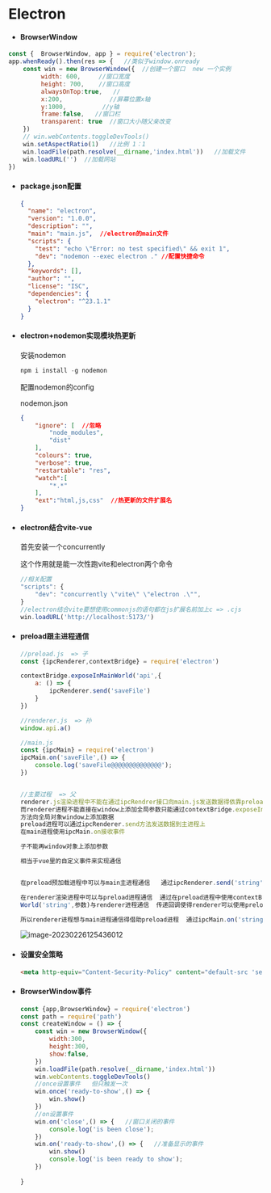 # Electron

* #### BrowserWindow

```js
const {  BrowserWindow, app } = require('electron');
app.whenReady().then(res => {   //类似于window.onready
    const win = new BrowserWindow({  //创建一个窗口  new 一个实例
         width: 600,     //窗口宽度
         height: 700,    //窗口高度
         alwaysOnTop:true,   //
         x:200,             //屏幕位置x轴
         y:1000,          //y轴
         frame:false,   //窗口栏
         transparent: true  //窗口大小随父亲改变
    })
    // win.webContents.toggleDevTools()
    win.setAspectRatio(1)   //比例 1：1
    win.loadFile(path.resolve(__dirname,'index.html'))   //加载文件
    win.loadURL('')  //加载网站
})
```



* #### package.json配置

  ```json
  {
    "name": "electron",
    "version": "1.0.0",
    "description": "",
    "main": "main.js",  //electron的main文件
    "scripts": {
      "test": "echo \"Error: no test specified\" && exit 1",
      "dev": "nodemon --exec electron ." //配置快捷命令
    },
    "keywords": [],
    "author": "",
    "license": "ISC",
    "dependencies": {
      "electron": "^23.1.1"
    }
  }
  
  ```

  

* #### electron+nodemon实现模块热更新

  安装nodemon

  ```js
  npm i install -g nodemon
  ```

  配置nodemon的config

  nodemon.json

  ```json
  {
      "ignore": [  //忽略
          "node_modules",
          "dist"
      ],
      "colours": true,
      "verbose": true,
      "restartable": "res",
      "watch":[
          "*.*"
      ],
      "ext":"html,js,css"  //热更新的文件扩展名
  }
  ```

  

* #### electron结合vite-vue

  首先安装一个concurrently

  这个作用就是能一次性跑vite和electron两个命令

  ```js
  //相关配置
  "scripts": {
      "dev": "concurrently \"vite\" \"electron .\"",
  }
  //electron结合vite要想使用commonjs的语句都在js扩展名前加上c => .cjs
  win.loadURL('http://localhost:5173/')
  ```

  

* #### preload跟主进程通信

  ```js
  //preload.js  => 子
  const {ipcRenderer,contextBridge} = require('electron')
  
  contextBridge.exposeInMainWorld('api',{
      a: () => {
          ipcRenderer.send('saveFile')
      }
  })
  
  //renderer.js  => 孙
  window.api.a()
  
  //main.js
  const {ipcMain} = require('electron')
  ipcMain.on('saveFile',() => {
      console.log('saveFile@@@@@@@@@@@@@@');
  })
  
  
  //主要过程  => 父
  renderer.js渲染进程中不能在通过ipcRendrer接口向main.js发送数据得依靠preload.js进程
  而renderer进程不能直接在window上添加全局参数只能通过contextBridge.exposeInMainWorld
  方法向全局对象window上添加数据
  preload进程可以通过ipcRenderer.send方法发送数据到主进程上
  在main进程使用ipcMain.on接收事件
  
  子不能再window对象上添加参数
  
  相当于vue里的自定义事件来实现通信
  
  
  在preload预加载进程中可以与main主进程通信   通过ipcRenderer.send('string')
  
  在renderer渲染进程中可以与preload进程通信  通过在preload进程中使用contextBridge.exposeInMain
  World('string',参数)与renderer进程通信  传递回调使得renderer可以使用preload中的ipcRenderer
  
  所以renderer进程想与main进程通信得借助preload进程  通过ipcMain.on('string',回调函数)执行...
  ```
  
  ![image-20230226125436012](C:\Users\28568\AppData\Roaming\Typora\typora-user-images\image-20230226125436012.png)
  
  
  
  

* #### 设置安全策略

  ```html
  <meta http-equiv="Content-Security-Policy" content="default-src 'self' 'unsafe-inline';">
  ```

  

* #### BrowserWindow事件

  ```js
  const {app,BrowserWindow} = require('electron')
  const path = require('path')
  const createWindow = () => {
      const win = new BrowserWindow({
          width:300,
          height:300,
          show:false,
      })
      win.loadFile(path.resolve(__dirname,'index.html'))
      win.webContents.toggleDevTools()
      //once设置事件   但只触发一次
      win.once('ready-to-show',() => {
          win.show()
      })
      //on设置事件
      win.on('close',() => {   //窗口关闭的事件
          console.log('is been close');
      })
      win.on('ready-to-show',() => {   //准备显示的事件
          win.show()
          console.log('is been ready to show');
      })
      
  }
  ```

  